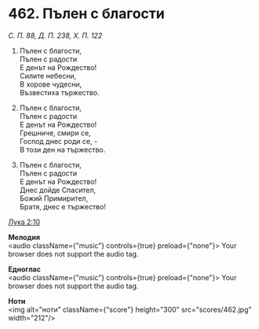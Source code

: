 # 462. Пълен с благости

_С. П. 88, Д. П. 238, Х. П. 122_

1. Пълен с благости,  
Пълен с радости  
Е денът на Рождество!  
Силите небесни,  
В хорове чудесни,  
Възвестиха тържество.  

2. Пълен с благости,  
Пълен с радости  
Е денът на Рождество!  
Грешниче, смири се,  
Господ днес роди се, -  
В този ден на тържество.  

3. Пълен с благости,  
Пълен с радости  
Е денът на Рождество!  
Днес дойде Спасител,  
Божий Примирител,  
Братя, днес е тържество!

[Лука 2:10](http://biblia.bg/index.php?k=42&g=2&s=10)

**Мелодия**  
<audio className={"music"} controls={true} preload={"none"}>
    <source src="mp3/462.mp3" type="audio/mpeg"/>
    Your browser does not support the audio tag.
</audio>

**Едноглас**  
<audio className={"music"} controls={true} preload={"none"}>
    <source src="transp/462.mp3" type="audio/mpeg"/>
    Your browser does not support the audio tag.
</audio>

**Ноти**  
<img alt="ноти" className={"score"} height="300" src="scores/462.jpg" width="212"/>
